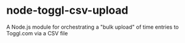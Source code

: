# node-toggl-csv-upload
A Node.js module for orchestrating a "bulk upload" of time entries to Toggl.com via a CSV file
